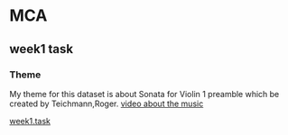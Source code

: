 # MCA
## week1 task
### Theme
 My theme for this dataset is about Sonata for Violin 1 preamble which be created by Teichmann,Roger.
 [video about the music](https://youtu.be/PUgqkyy49e4?si=wbbmwTQ-D-EmecAk)

[week1.task](week1task)

